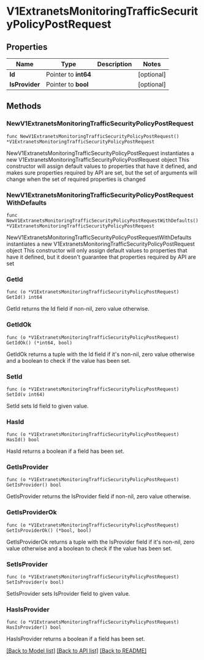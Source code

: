# V1ExtranetsMonitoringTrafficSecurityPolicyPostRequest

## Properties

Name | Type | Description | Notes
------------ | ------------- | ------------- | -------------
**Id** | Pointer to **int64** |  | [optional] 
**IsProvider** | Pointer to **bool** |  | [optional] 

## Methods

### NewV1ExtranetsMonitoringTrafficSecurityPolicyPostRequest

`func NewV1ExtranetsMonitoringTrafficSecurityPolicyPostRequest() *V1ExtranetsMonitoringTrafficSecurityPolicyPostRequest`

NewV1ExtranetsMonitoringTrafficSecurityPolicyPostRequest instantiates a new V1ExtranetsMonitoringTrafficSecurityPolicyPostRequest object
This constructor will assign default values to properties that have it defined,
and makes sure properties required by API are set, but the set of arguments
will change when the set of required properties is changed

### NewV1ExtranetsMonitoringTrafficSecurityPolicyPostRequestWithDefaults

`func NewV1ExtranetsMonitoringTrafficSecurityPolicyPostRequestWithDefaults() *V1ExtranetsMonitoringTrafficSecurityPolicyPostRequest`

NewV1ExtranetsMonitoringTrafficSecurityPolicyPostRequestWithDefaults instantiates a new V1ExtranetsMonitoringTrafficSecurityPolicyPostRequest object
This constructor will only assign default values to properties that have it defined,
but it doesn't guarantee that properties required by API are set

### GetId

`func (o *V1ExtranetsMonitoringTrafficSecurityPolicyPostRequest) GetId() int64`

GetId returns the Id field if non-nil, zero value otherwise.

### GetIdOk

`func (o *V1ExtranetsMonitoringTrafficSecurityPolicyPostRequest) GetIdOk() (*int64, bool)`

GetIdOk returns a tuple with the Id field if it's non-nil, zero value otherwise
and a boolean to check if the value has been set.

### SetId

`func (o *V1ExtranetsMonitoringTrafficSecurityPolicyPostRequest) SetId(v int64)`

SetId sets Id field to given value.

### HasId

`func (o *V1ExtranetsMonitoringTrafficSecurityPolicyPostRequest) HasId() bool`

HasId returns a boolean if a field has been set.

### GetIsProvider

`func (o *V1ExtranetsMonitoringTrafficSecurityPolicyPostRequest) GetIsProvider() bool`

GetIsProvider returns the IsProvider field if non-nil, zero value otherwise.

### GetIsProviderOk

`func (o *V1ExtranetsMonitoringTrafficSecurityPolicyPostRequest) GetIsProviderOk() (*bool, bool)`

GetIsProviderOk returns a tuple with the IsProvider field if it's non-nil, zero value otherwise
and a boolean to check if the value has been set.

### SetIsProvider

`func (o *V1ExtranetsMonitoringTrafficSecurityPolicyPostRequest) SetIsProvider(v bool)`

SetIsProvider sets IsProvider field to given value.

### HasIsProvider

`func (o *V1ExtranetsMonitoringTrafficSecurityPolicyPostRequest) HasIsProvider() bool`

HasIsProvider returns a boolean if a field has been set.


[[Back to Model list]](../README.md#documentation-for-models) [[Back to API list]](../README.md#documentation-for-api-endpoints) [[Back to README]](../README.md)


